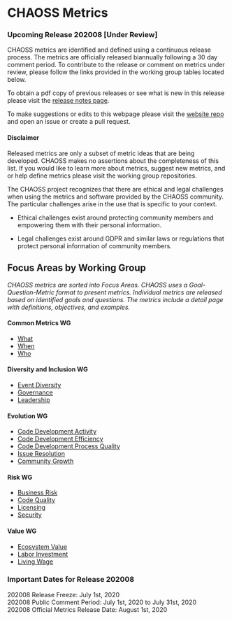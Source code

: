 # CHAOSS Metrics  
### Upcoming Release 202008 [Under Review]

CHAOSS metrics are identified and defined using a continuous release process. The metrics are officially released biannually following a 30 day comment period. To contribute to the release or comment on metrics under review, please follow the links provided in the working group tables located below.

To obtain a pdf copy of previous releases or see what is new in this release please visit the [release notes page](https://chaoss.community/release-history/).

To make suggestions or edits to this webpage please visit the [website repo](https://github.com/chaoss/website) and open an issue or create a pull request.

#### Disclaimer

Released metrics are only a subset of metric ideas that are being developed. CHAOSS makes no assertions about the completeness of this list. If you would like to learn more about metrics, suggest new metrics, and or help define metrics please visit the working group repositories.  

The CHAOSS project recognizes that there are ethical and legal challenges when using the metrics and software provided by the CHAOSS community. The particular challenges arise in the use that is specific to your context.  

* Ethical challenges exist around protecting community members and empowering them with their personal information.  

* Legal challenges exist around GDPR and similar laws or regulations that protect personal information of community members.  

## Focus Areas by Working Group  

 *CHAOSS metrics are sorted into Focus Areas. CHAOSS uses a Goal-Question-Metric format to present metrics. Individual metrics are released based on identified goals and questions. The metrics include a detail page with definitions, objectives, and examples.*  

#### Common Metrics WG  
* [What](#user-content-focus-area---what)  
* [When](#user-content-focus-area---when)  
* [Who](#user-content-focus-area---who)  
#### Diversity and Inclusion WG  
* [Event Diversity](#user-content-focus-area---event-diversity)  
* [Governance](#user-content-focus-area---governance)  
* [Leadership](#user-content-focus-area---leadership)  
#### Evolution WG  
* [Code Development Activity](#user-content-focus-area---code-development-activity)  
* [Code Development Efficiency](#user-content-focus-area---code-development-efficiency)  
* [Code Development Process Quality](#user-content-focus-area---code-development-process-quality)  
* [Issue Resolution](#user-content-focus-area---issue-resolution)  
* [Community Growth](#user-content-focus-area---community-growth)  
#### Risk WG  
* [Business Risk](#user-content-focus-area---business-risk)  
* [Code Quality](#user-content-focus-area---code-quality)  
* [Licensing](#user-content-focus-area---licensing)  
* [Security](#user-content-focus-area---security)  
#### Value WG  
* [Ecosystem Value](#user-content-focus-area---ecosystem-value)  
* [Labor Investment](#user-content-focus-area---labor-investment)  
* [Living Wage](#user-content-focus-area---living-wage)  

### Important Dates for Release 202008  
202008 Release Freeze: July 1st, 2020    
202008 Public Comment Period: July 1st, 2020 to July 31st, 2020  
202008 Official Metrics Release Date: August 1st, 2020  
